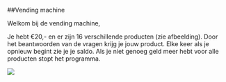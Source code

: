 ##Vending machine

Welkom bij de vending machine,

Je hebt €20,- en er zijn 16 verschillende producten (zie afbeelding).
Door het beantwoorden van de vragen krijg je jouw product.
Elke keer als je opnieuw begint zie je je saldo.
Als je niet genoeg geld meer hebt voor alle producten stopt het programma.



![](https://www.mupload.nl/img/rkjiw3x3kkp.jpg)
